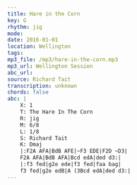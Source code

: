 ```yaml
---
title: Hare in the Corn
key: G
rhythm: jig
mode: 
date: 2016-01-01
location: Wellington
tags:
mp3_file: /mp3/hare-in-the-corn.mp3
mp3_url: Wellington Session
abc_url: 
source: Richard Tait
transcription: unknown
chords: false
abc: |
    X: 1
    T: The Hare In The Corn
    R: jig
    M: 6/8
    L: 1/8
    S: Richard Tait
    K: Dmaj
    |:F2A AFA|BdB AFE|~F3 EDE|F2D ~D3|
    F2A AFA|BdB AFA|Bcd edA|ded d3:|
    |:f3 fed|g2e ede|f3 fed|faa bag|
    f3 fed|g2e edB|A (3Bcd edA|ded d3:|
---
```


